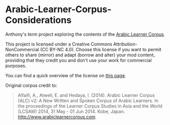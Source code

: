 # Arabic-Learner-Corpus-Considerations
Anthony's term project exploring the contents of the [Arabic Learner Corpus](https://www.arabiclearnercorpus.com/).

This project is licensed under a Creative Commons Attribution-NonCommercial (CC BY-NC 4.0).
Choose this license if you want to permit others to share (mirror) and adapt (borrow and alter)
your mod content, providing that they credit you and don't use your work for commercial purposes.

You can find a quick overview of the license on [this page](https://creativecommons.org/licenses/by-nc/4.0/).

Original corpus credit to:
>Alfaifi, A., Atwell, E. and Hedaya, I. (2014). Arabic Learner Corpus (ALC) v2: A New Written and Spoken Corpus of Arabic Learners. In the proceedings of the Learner Corpus Studies in Asia and the World (LCSAW) 2014, 31 May - 01 Jun 2014. Kobe, Japan. <http://www.arabiclearnercorpus.com>.